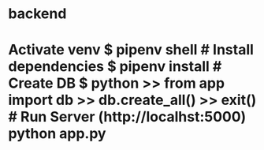 # backend
# Activate venv $ pipenv shell  # Install dependencies $ pipenv install  # Create DB $ python >> from app import db >> db.create_all() >> exit()  # Run Server (http://localhst:5000) python app.py
